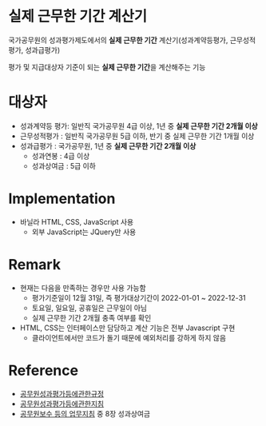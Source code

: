 # 실제 근무한 기간 계산기

국가공무원의 성과평가제도에서의 **실제 근무한 기간** 계산기(성과계약등평가, 근무성적평가, 성과급평가)

평가 및 지급대상자 기준이 되는 **실제 근무한 기간**을 계산해주는 기능

# 대상자
- 성과계약등 평가: 일반직 국가공무원 4급 이상, 1년 중 **실제 근무한 기간 2개월 이상**
- 근무성적평가 :  일반직 국가공무원 5급 이하, 반기 중 실제 근무한 기간 1개월 이상
- 성과급평가 : 국가공무원, 1년 중 **실제 근무한 기간 2개월 이상**
  - 성과연봉 : 4급 이상
  - 성과상여금 : 5급 이하

# Implementation
- 바닐라 HTML, CSS, JavaScript 사용
  - 외부 JavaScript는 JQuery만 사용

# Remark
- 현재는 다음을 만족하는 경우만 사용 가능함
  - 평가기준일이 12월 31일, 즉 평가대상기간이 2022-01-01 ~ 2022-12-31
  - 토요일, 일요일, 공휴일은 근무일이 아님
  - 실제 근무한 기간 2개월 충족 여부를 확인
- HTML, CSS는 인터페이스만 담당하고 계산 기능은 전부 Javascript 구현
  - 클라이언트에서만 코드가 돌기 때문에 예외처리를 강하게 하지 않음

# Reference
- [공무원성과평가등에관한규정](https://law.go.kr/lsInfoP.do?lsiSeq=246967&lsId=009712&chrClsCd=010202&urlMode=lsInfoP&viewCls=lsInfoP&efYd=20221227&vSct=%EA%B3%B5%EB%AC%B4%EC%9B%90%EC%84%B1%EA%B3%BC%ED%8F%89%EA%B0%80&ancYnChk=0#0000)
- [공무원성과평가등에관한지침](https://law.go.kr/admRulLsInfoP.do?admRulSeq=2100000217851&vSct=%EA%B3%B5%EB%AC%B4%EC%9B%90%EC%84%B1%EA%B3%BC%ED%8F%89%EA%B0%80#AJAX)
- [공무원보수 등의 업무지침](https://law.go.kr/admRulLsInfoP.do?admRulSeq=2100000213149&vSct=%EA%B3%B5%EB%AC%B4%EC%9B%90%EB%B3%B4%EC%88%98) 중 8장 성과상여금